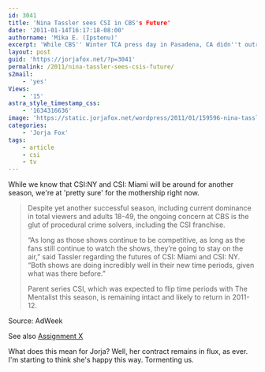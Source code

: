 ```yaml
---
id: 3041
title: 'Nina Tassler sees CSI in CBS's Future'
date: '2011-01-14T16:17:18-08:00'
authorname: 'Mika E. (Ipstenu)'
excerpt: 'While CBS'' Winter TCA press day in Pasadena, CA didn''t outright say _CSI_ is sticking around, signs are good.'
layout: post
guid: 'https://jorjafox.net/?p=3041'
permalink: /2011/nina-tassler-sees-csis-future/
s2mail:
    - 'yes'
Views:
    - '15'
astra_style_timestamp_css:
    - '1634316636'
image: 'https://static.jorjafox.net/wordpress/2011/01/159596-nina-tassler-l.jpg'
categories:
    - 'Jorja Fox'
tags:
    - article
    - csi
    - tv
---
```


While we know that CSI:NY and CSI: Miami will be around for another season, we're at 'pretty sure' for the mothership right now.

<blockquote>Despite yet another successful season, including current dominance in total viewers and adults 18-49, the ongoing concern at CBS is the glut of procedural crime solvers, including the CSI franchise.

“As long as those shows continue to be competitive, as long as the fans still continue to watch the shows, they’re going to stay on the air,” said Tassler regarding the futures of CSI: Miami and CSI: NY. “Both shows are doing incredibly well in their new time periods, given what was there before.”

Parent series CSI, which was expected to flip time periods with The Mentalist this season, is remaining intact and likely to return in 2011-12. </blockquote>

Source: AdWeek

See also <a href="http://www.assignmentx.com/2011/tca-2011-the-future-of-csi-new-york-and-csi-miami-secure-on-cbs/">Assignment X</a>

What does this mean for Jorja?  Well, her contract remains in flux, as ever.  I'm starting to think she's happy this way. Tormenting us.
